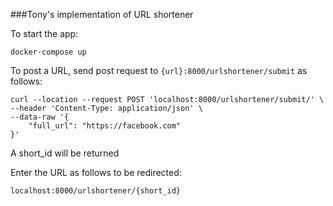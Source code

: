 ###Tony's implementation of URL shortener

To start the app:
```
docker-compose up
```

To post a URL, send post request to `{url}:8000/urlshortener/submit` as follows:
```
curl --location --request POST 'localhost:8000/urlshortener/submit/' \
--header 'Content-Type: application/json' \
--data-raw '{
    "full_url": "https://facebook.com"
}'
```
A short_id will be returned

Enter the URL as follows to be redirected:
```
localhost:8000/urlshortener/{short_id}
```
